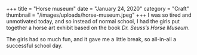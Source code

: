 +++
title = "Horse museum"
date = "January 24, 2020"
category = "Craft"
thumbnail = "/images/uploads/horse-museum.jpeg"
+++
I was so tired and unmotivated today, and so instead of normal school, I had the girls put together a horse art exhibit based on the book _Dr. Seuss’s Horse Museum_.

The girls had so much fun, and it gave me a little break, so all-in-all a successful school day.
